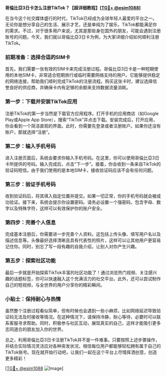 **哥倫比亞3日卡怎么注册TikTok？【超详细教程】[[TG💪+ @esim1088](https://t.me/s/esim1088)]**

在当今这个社交媒体盛行的时代，TikTok已经成为全球年轻人最爱的平台之一。无论你是想分享自己的生活、展示才艺，还是单纯为了娱乐，TikTok都能满足你的需求。不过，对于很多用户来说，尤其是那些身在国外的朋友，可能会遇到注册账号的问题。今天，我们就以哥倫比亞3日卡为例，为大家详细介绍如何顺利注册TikTok。

### 前期准备：选择合适的SIM卡

首先，我们需要一张有效的SIM卡来完成注册过程。哥倫比亞3日卡是一种短期使用的本地SIM卡，非常适合短期旅行或临时需要网络支持的用户。它能够提供稳定的网络连接，帮助我们顺利完成TikTok的注册流程。购买这张卡时，建议选择信誉良好的供应商，并确保卡内有足够的余额来支持数据流量消耗。

### 第一步：下载并安装TikTok应用

注册TikTok的第一步当然是下载官方应用程序。打开手机的应用商店（如Google Play或Apple App Store），搜索“TikTok”并点击下载。安装完成后，打开应用，你会看到一个简洁直观的界面。此时，你需要先登录或者注册账户。如果你还没有账户，那就选择“注册”。

### 第二步：输入手机号码

进入注册页面后，系统会要求你输入手机号码。在这里，你可以使用哥倫比亞3日卡所提供的号码。输入完成后，点击“下一步”。接着，你会收到一条来自TikTok的验证码短信。由于我们使用的是本地SIM卡，接收验证码应该不会有任何问题。

### 第三步：验证手机号码

收到验证码后，将其填入指定位置并提交。如果一切正常，你的手机号码就会被成功验证。接下来，系统会提示你设置密码。请务必设置一个强密码，包含字母、数字以及特殊字符，这样可以有效保护你的账户安全。

### 第四步：完善个人信息

完成基本注册后，你需要进一步完善个人资料。这包括上传头像、填写用户名以及描述信息等。头像最好选择清晰且具有代表性的照片，这样可以让其他用户更容易记住你。同时，别忘了写一段有趣的自我介绍，让别人对你产生兴趣。

### 第五步：探索社区功能

最后一步就是开始探索TikTok丰富的社区功能了！通过浏览热门视频、关注感兴趣的话题标签，你可以快速融入这个充满活力的社交平台。此外，还可以尝试制作自己的短视频，与全世界的用户分享你的精彩瞬间。

### 小贴士：保持耐心与热情

虽然整个注册过程看似简单，但有时候也会遇到一些小麻烦，比如网络延迟导致验证码无法及时接收等情况。在这种情况下，请保持冷静，耐心等待，必要时可以联系客服寻求帮助。同时，积极参与社区互动，展现真实的自己，这样才能吸引更多志同道合的朋友加入你的世界。

总之，利用哥倫比亞3日卡注册TikTok并不是一件难事。只要按照上述步骤操作，并结合实际情况灵活应对各种突发状况，相信每位用户都能够轻松拥有属于自己的TikTok账号。现在就开始行动吧，让我们一起在这个平台上尽情挥洒创意，创造更多精彩！

[[TG💪+ @esim1088](https://t.me/s/esim1088) ![Image](https://i.postimg.cc/4NQfJmqS/Snipaste-2025-05-13-00-14-12.png)]